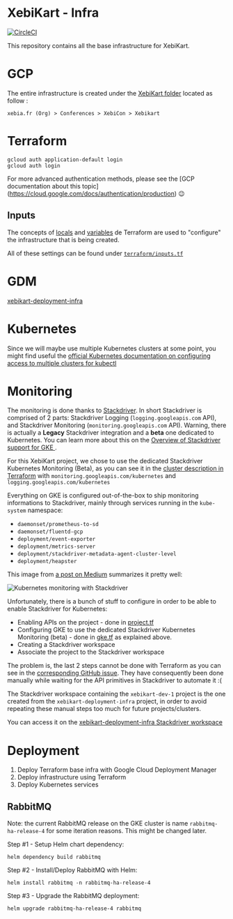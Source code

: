 # XebiKart - Infra

[![CircleCI](https://circleci.com/gh/xebia-france/xebikart-infra.svg?style=svg&circle-token=5aaf15a8d4572523e390421420066392057bc8fe)](https://circleci.com/gh/xebia-france/xebikart-infra)

This repository contains all the base infrastructure for XebiKart.

# GCP

The entire infrastructure is created under the [XebiKart
folder](https://console.cloud.google.com/projectselector2/home/dashboard?folder=770972260944&supportedpurview=project&project&organizationId)
located as follow :

`xebia.fr (Org) > Conferences > XebiCon > Xebikart`

# Terraform

```
gcloud auth application-default login
gcloud auth login
```

For more advanced authentication methods, please see the [GCP documentation
about this topic] (https://cloud.google.com/docs/authentication/production)
:wink:

## Inputs

The concepts of
[locals](https://www.terraform.io/docs/configuration/locals.html) and
[variables](https://www.terraform.io/docs/configuration/variables.html) de
Terraform are used to "configure" the infrastructure that is being created.

All of these settings can be found under
[`terraform/inputs.tf`](terraform/inputs.tf)

# GDM

[xebikart-deployment-infra](https://console.cloud.google.com/home/dashboard?project=xebikart-deployment-infra&organizationId=&folder=&supportedpurview=project)

# Kubernetes

Since we will maybe use multiple Kubernetes clusters at some point, you might
find useful the [official Kubernetes documentation on configuring access to
multiple clusters for
kubectl](https://kubernetes.io/docs/tasks/access-application-cluster/configure-access-multiple-clusters/)

# Monitoring

The monitoring is done thanks to
[Stackdriver](https://cloud.google.com/stackdriver/). In short Stackdriver is
comprised of 2 parts: Stackdriver Logging (`logging.googleapis.com` API), and
Stackdriver Monitoring (`monitoring.googleapis.com` API). Warning, there is
actually a **Legacy** Stackdriver integration and a **beta** one dedicated to
Kubernetes. You can learn more about this on the [ Overview of Stackdriver
support for GKE ](https://cloud.google.com/monitoring/kubernetes-engine/).

For this XebiKart project, we chose to use the dedicated Stackdriver Kubernetes
Monitoring (Beta), as you can see it in the [cluster description in
Terraform](terraform/gke.tf) with `monitoring.googleapis.com/kubernetes` and
`logging.googleapis.com/kubernetes`

Everything on GKE is configured out-of-the-box to ship monitoring informations
to Stackdriver, mainly through services running in the `kube-system` namespace:

- `daemonset/prometheus-to-sd`
- `daemonset/fluentd-gcp`
- `deployment/event-exporter`
- `deployment/metrics-server`
- `deployment/stackdriver-metadata-agent-cluster-level`
- `deployment/heapster`

This image from [a post on
Medium](https://medium.com/google-cloud/gke-monitoring-84170ea44833) summarizes
it pretty well:

![Kubernetes monitoring with
Stackdriver](https://cdn-images-1.medium.com/max/800/0*2HseDYXmRUr2xFtk)

Unfortunately, there is a bunch of stuff to configure in order to be able to
enable Stackdriver for Kubernetes:

- Enabling APIs on the project - done in [project.tf](terraform/project.tf)
- Configuring GKE to use the dedicated Stackdriver Kubernetes Monitoring
  (beta) - done in [gke.tf](terraform/gke.tf) as explained above.
- Creating a Stackdriver workspace
- Associate the project to the Stackdriver workspace

The problem is, the last 2 steps cannot be done with Terraform as you can see
in the [corresponding GitHub
issue](https://github.com/kubernetes/kubernetes/issues/72187). They have
consequently been done manually while waiting for the API primitives in
Stackdriver to automate it :(

The Stackdriver workspace containing the `xebikart-dev-1` project is the one
created from the `xebikart-deployment-infra` project, in order to avoid
repeating these manual steps too much for future projects/clusters.

You can access it on the [xebikart-deployment-infra Stackdriver
workspace](https://app.google.stackdriver.com/?project=xebikart-deployment-infra)

# Deployment

1. Deploy Terraform base infra with Google Cloud Deployment Manager
2. Deploy infrastructure using Terraform
3. Deploy Kubernetes services

## RabbitMQ

Note: the current RabbitMQ release on the GKE cluster is name
`rabbitmq-ha-release-4` for some iteration reasons. This might be changed
later.

Step #1 - Setup Helm chart dependency:

`helm dependency build rabbitmq`

Step #2 - Install/Deploy RabbitMQ with Helm:

`helm install rabbitmq -n rabbitmq-ha-release-4`

Step #3 - Upgrade the RabbitMQ deployment:

`helm upgrade rabbitmq-ha-release-4 rabbitmq`
